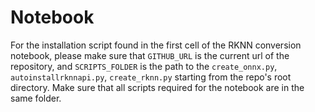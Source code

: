 # Notebook

For the installation script found in the first cell of the RKNN conversion
notebook, please make sure that `GITHUB_URL` is the current url of the repository, and `SCRIPTS_FOLDER`
is the path to the `create_onnx.py`, `autoinstallrknnapi.py`, `create_rknn.py` starting from the repo's root directory. 
Make sure that all scripts required for the notebook are in the same folder. 